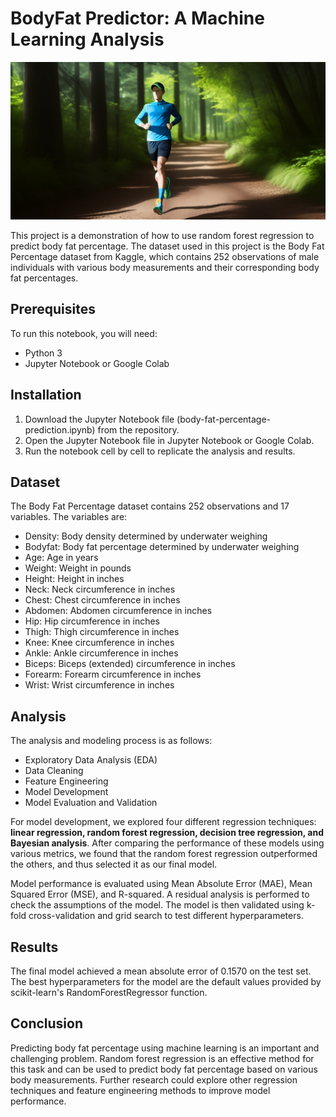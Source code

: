 # BodyFat Predictor: A Machine Learning Analysis

![AI](images/Run.jpg)

This project is a demonstration of how to use random forest regression to predict body fat percentage. The dataset used in this project is the Body Fat Percentage dataset from Kaggle, which contains 252 observations of male individuals with various body measurements and their corresponding body fat percentages.

## Prerequisites

To run this notebook, you will need:

- Python 3
- Jupyter Notebook or Google Colab

## Installation

1. Download the Jupyter Notebook file (body-fat-percentage-prediction.ipynb) from the repository.
2. Open the Jupyter Notebook file in Jupyter Notebook or Google Colab.
3. Run the notebook cell by cell to replicate the analysis and results.

## Dataset

The Body Fat Percentage dataset contains 252 observations and 17 variables. The variables are:

- Density: Body density determined by underwater weighing
- Bodyfat: Body fat percentage determined by underwater weighing
- Age: Age in years
- Weight: Weight in pounds
- Height: Height in inches
- Neck: Neck circumference in inches
- Chest: Chest circumference in inches
- Abdomen: Abdomen circumference in inches
- Hip: Hip circumference in inches
- Thigh: Thigh circumference in inches
- Knee: Knee circumference in inches
- Ankle: Ankle circumference in inches
- Biceps: Biceps (extended) circumference in inches
- Forearm: Forearm circumference in inches
- Wrist: Wrist circumference in inches

## Analysis

The analysis and modeling process is as follows:

- Exploratory Data Analysis (EDA)
- Data Cleaning
- Feature Engineering
- Model Development
- Model Evaluation and Validation

For model development, we explored four different regression techniques: **linear regression, random forest regression, decision tree regression, and Bayesian analysis**. After comparing the performance of these models using various metrics, we found that the random forest regression outperformed the others, and thus selected it as our final model.

Model performance is evaluated using Mean Absolute Error (MAE), Mean Squared Error (MSE), and R-squared. A residual analysis is performed to check the assumptions of the model. The model is then validated using k-fold cross-validation and grid search to test different hyperparameters.

## Results

The final model achieved a mean absolute error of 0.1570 on the test set. The best hyperparameters for the model are the default values provided by scikit-learn's RandomForestRegressor function.

## Conclusion

Predicting body fat percentage using machine learning is an important and challenging problem. Random forest regression is an effective method for this task and can be used to predict body fat percentage based on various body measurements. Further research could explore other regression techniques and feature engineering methods to improve model performance.
